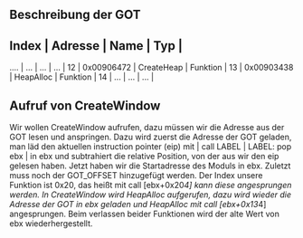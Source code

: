 ## Beschreibung der GOT
Index | Adresse    | Name       | Typ      |
--------------------------------------------
 .... | ...        | ...        | ...      |
 12   | 0x00906472 | CreateHeap | Funktion |
 13   | 0x00903438 | HeapAlloc  | Funktion |
 14   | ...        | ...        | ...      |

## Aufruf von CreateWindow
Wir  wollen CreateWindow aufrufen, dazu müssen wir die Adresse aus der GOT lesen und anspringen. Dazu wird zuerst die Adresse der GOT geladen, man läd den aktuellen instruction pointer (eip) mit | call LABEL | LABEL: pop ebx | in ebx und subtrahiert die relative Position, von der aus wir den eip gelesen haben. Jetzt haben wir die Startadresse des Moduls in ebx. Zuletzt muss noch der GOT_OFFSET hinzugefügt werden. Der Index unsere Funktion ist 0x20, das heißt mit call [ebx+0x20*4] kann diese angesprungen werden. In CreateWindow wird HeapAlloc aufgerufen, dazu wird wieder die Adresse der GOT in ebx geladen und HeapAlloc mit call [ebx+0x13*4] angesprungen. Beim verlassen beider Funktionen wird der alte Wert von ebx wiederhergestellt.

